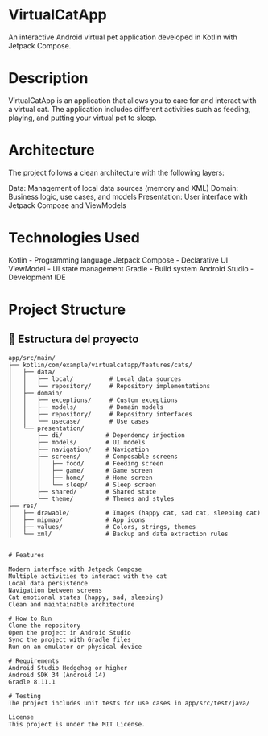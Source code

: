 # VirtualCatApp
An interactive Android virtual pet application developed in Kotlin with Jetpack Compose.

# Description
VirtualCatApp is an application that allows you to care for and interact with a virtual cat. The application includes different activities such as feeding, playing, and putting your virtual pet to sleep.

# Architecture
The project follows a clean architecture with the following layers:

Data: Management of local data sources (memory and XML)
Domain: Business logic, use cases, and models
Presentation: User interface with Jetpack Compose and ViewModels

# Technologies Used

Kotlin - Programming language
Jetpack Compose - Declarative UI
ViewModel - UI state management
Gradle - Build system
Android Studio - Development IDE

# Project Structure
## 📁 Estructura del proyecto

```plaintext
app/src/main/
├── kotlin/com/example/virtualcatapp/features/cats/
│   ├── data/
│   │   ├── local/          # Local data sources
│   │   └── repository/     # Repository implementations
│   ├── domain/
│   │   ├── exceptions/     # Custom exceptions
│   │   ├── models/         # Domain models
│   │   ├── repository/     # Repository interfaces
│   │   └── usecase/        # Use cases
│   └── presentation/
│       ├── di/            # Dependency injection
│       ├── models/        # UI models
│       ├── navigation/    # Navigation
│       ├── screens/       # Composable screens
│       │   ├── food/      # Feeding screen
│       │   ├── game/      # Game screen
│       │   ├── home/      # Home screen
│       │   └── sleep/     # Sleep screen
│       ├── shared/        # Shared state
│       └── theme/         # Themes and styles
├── res/
│   ├── drawable/          # Images (happy cat, sad cat, sleeping cat)
│   ├── mipmap/            # App icons
│   ├── values/            # Colors, strings, themes
│   └── xml/               # Backup and data extraction rules


# Features

Modern interface with Jetpack Compose
Multiple activities to interact with the cat
Local data persistence
Navigation between screens
Cat emotional states (happy, sad, sleeping)
Clean and maintainable architecture

# How to Run
Clone the repository
Open the project in Android Studio
Sync the project with Gradle files
Run on an emulator or physical device

# Requirements
Android Studio Hedgehog or higher
Android SDK 34 (Android 14)
Gradle 8.11.1

# Testing
The project includes unit tests for use cases in app/src/test/java/

License
This project is under the MIT License.
